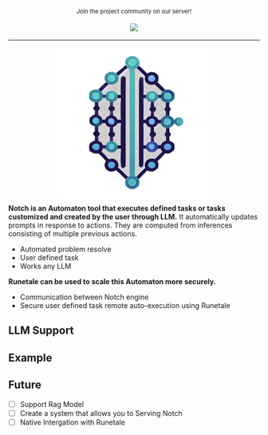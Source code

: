<p align="center">
  <small>Join the project community on our server!</small>
  <br/><br/>
  <a href="https://discord.gg/gmjJUwtH7D" target="_blank" title="Join our community!">
    <img src="https://dcbadge.limes.pink/api/server/https://discord.gg/gmjJUwtH7D"/>
  </a>
</p>
<hr/>

<p align="center">
    <img src="assets/logo.png" alt="yggdrasill" width="300" height="300" align='center'/>
</p>

**Notch is an Automaton tool that executes defined tasks or tasks customized and created by the user through LLM.**
It automatically updates prompts in response to actions.
They are computed from inferences consisting of multiple previous actions.
- Automated problem resolve
- User defined task
- Works any LLM

**Runetale can be used to scale this Automaton more securely.**
- Communication between Notch engine
- Secure user defined task remote auto-execution using Runetale

## LLM Support

## Example

## Future
- [ ] Support Rag Model
- [ ] Create a system that allows you to Serving Notch
- [ ] Native Intergation with Runetale